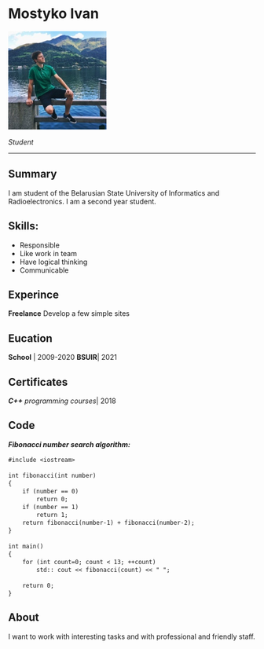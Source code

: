 # Mostyko Ivan
![Аватарка](./img.jpg)


_Student_

****

## Summary
I am student of the Belarusian State University of Informatics and Radioelectronics. I am a second year student.

## Skills:
* Responsible
* Like work in team
* Have logical thinking
* Communicable

## Experince
**Freelance**
Develop a few simple sites

## Eucation
__School__ | 2009-2020
__BSUIR__| 2021

## Certificates
_**C++** programming courses_| 2018
## Code
_**Fibonacci number search algorithm:**_
```
#include <iostream>
 
int fibonacci(int number)
{
    if (number == 0)
        return 0;  
    if (number == 1)
        return 1; 
    return fibonacci(number-1) + fibonacci(number-2);
}

int main()
{
    for (int count=0; count < 13; ++count)
        std:: cout << fibonacci(count) << " ";
 
    return 0;
}
```
## About
I want to work with interesting tasks and with professional and friendly staff.